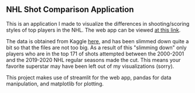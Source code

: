 ## NHL Shot Comparison Application

This is an application I made to visualize the differences in shooting/scoring styles of top players in the NHL.
The web app can be viewed [at this link](https://nhl-shot-comparison.herokuapp.com/).

The data is obtained from Kaggle [here](https://www.kaggle.com/datasets/martinellis/nhl-game-data), and has been slimmed down quite a bit 
so that the files are not too big. As a result of this "slimming down" only players who are in the top 171 of shots attempted 
between the 2000-2001 and the 2019-2020 NHL regular seasons made the cut. This means your favorite superstar may have been left out 
of my visualizations (sorry).

This project makes use of streamlit for the web app, pandas for data manipulation, and matplotlib for plotting.